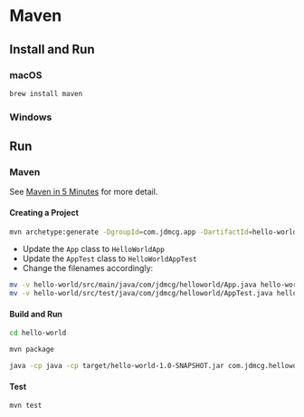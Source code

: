 # Maven

## Install and Run
### macOS

```bash
brew install maven
```
### Windows

## Run
### Maven
See [Maven in 5 Minutes](https://maven.apache.org/guides/getting-started/maven-in-five-minutes.html) for more detail.

#### Creating a Project
```bash
mvn archetype:generate -DgroupId=com.jdmcg.app -DartifactId=hello-world -DarchetypeArtifactId=maven-archetype-quickstart -DarchetypeVersion=1.4 -DinteractiveMode=false
```

- Update the `App` class to `HelloWorldApp`
- Update the `AppTest` class to `HelloWorldAppTest`
- Change the filenames accordingly:
```bash
mv -v hello-world/src/main/java/com/jdmcg/helloworld/App.java hello-world/src/main/java/com/jdmcg/helloworld/HelloWorldApp.java
mv -v hello-world/src/test/java/com/jdmcg/helloworld/AppTest.java hello-world/src/test/java/com/jdmcg/helloworld/HelloWorldAppTest.java
```

#### Build and Run
```bash
cd hello-world
```

```bash
mvn package
```

```bash
java -cp java -cp target/hello-world-1.0-SNAPSHOT.jar com.jdmcg.helloworld.HelloWorldApp
```
#### Test
```bash
mvn test
```
